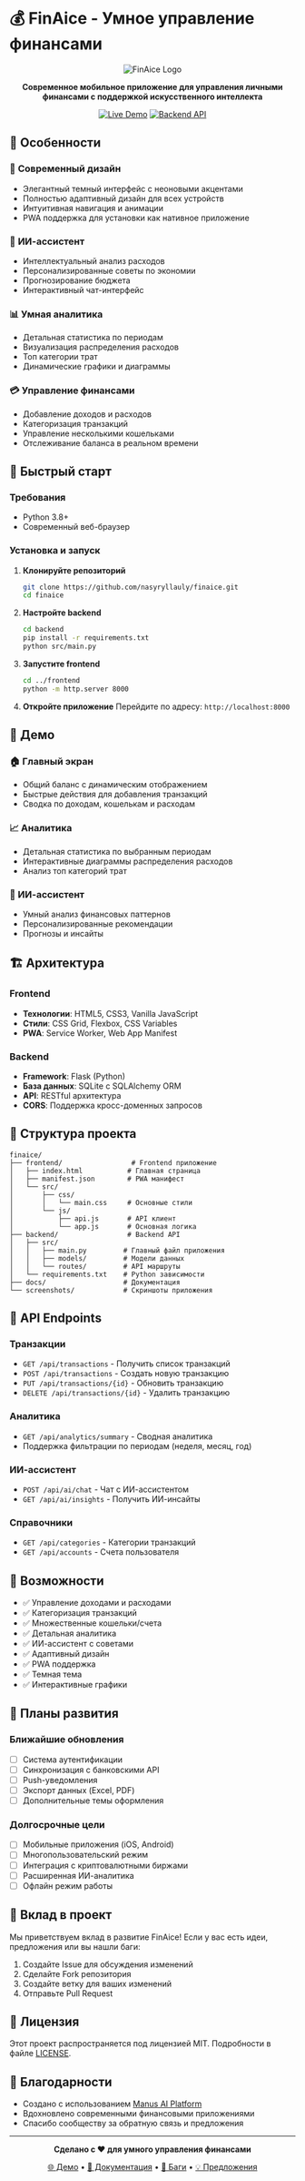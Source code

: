 # 💰 FinAice - Умное управление финансами

<div align="center">

![FinAice Logo](https://img.shields.io/badge/FinAice-AI%20Finance%20App-00D4AA?style=for-the-badge&logo=data:image/svg+xml;base64,PHN2ZyB3aWR0aD0iMjQiIGhlaWdodD0iMjQiIHZpZXdCb3g9IjAgMCAyNCAyNCIgZmlsbD0ibm9uZSIgeG1sbnM9Imh0dHA6Ly93d3cudzMub3JnLzIwMDAvc3ZnIj4KPHBhdGggZD0iTTEyIDJMMTMuMDkgOC4yNkwyMCA5TDEzLjA5IDE1Ljc0TDEyIDIyTDEwLjkxIDE1Ljc0TDQgOUwxMC45MSA4LjI2TDEyIDJaIiBmaWxsPSJ3aGl0ZSIvPgo8L3N2Zz4K)

**Современное мобильное приложение для управления личными финансами с поддержкой искусственного интеллекта**

[![Live Demo](https://img.shields.io/badge/🌐_Live_Demo-00D4AA?style=for-the-badge)](https://xfkrablp.manus.space)
[![Backend API](https://img.shields.io/badge/🔗_API-FF6B6B?style=for-the-badge)](https://0vhlizcpwwwe.manus.space)

</div>

## 🌟 Особенности

### 🎨 **Современный дизайн**
- Элегантный темный интерфейс с неоновыми акцентами
- Полностью адаптивный дизайн для всех устройств
- Интуитивная навигация и анимации
- PWA поддержка для установки как нативное приложение

### 🤖 **ИИ-ассистент**
- Интеллектуальный анализ расходов
- Персонализированные советы по экономии
- Прогнозирование бюджета
- Интерактивный чат-интерфейс

### 📊 **Умная аналитика**
- Детальная статистика по периодам
- Визуализация распределения расходов
- Топ категории трат
- Динамические графики и диаграммы

### 💳 **Управление финансами**
- Добавление доходов и расходов
- Категоризация транзакций
- Управление несколькими кошельками
- Отслеживание баланса в реальном времени

## 🚀 Быстрый старт

### Требования
- Python 3.8+
- Современный веб-браузер

### Установка и запуск

1. **Клонируйте репозиторий**
   ```bash
   git clone https://github.com/nasyryllauly/finaice.git
   cd finaice
   ```

2. **Настройте backend**
   ```bash
   cd backend
   pip install -r requirements.txt
   python src/main.py
   ```

3. **Запустите frontend**
   ```bash
   cd ../frontend
   python -m http.server 8000
   ```

4. **Откройте приложение**
   Перейдите по адресу: `http://localhost:8000`

## 📱 Демо

### 🏠 Главный экран
- Общий баланс с динамическим отображением
- Быстрые действия для добавления транзакций
- Сводка по доходам, кошелькам и расходам

### 📈 Аналитика
- Детальная статистика по выбранным периодам
- Интерактивные диаграммы распределения расходов
- Анализ топ категорий трат

### 🤖 ИИ-ассистент
- Умный анализ финансовых паттернов
- Персонализированные рекомендации
- Прогнозы и инсайты

## 🏗️ Архитектура

### Frontend
- **Технологии**: HTML5, CSS3, Vanilla JavaScript
- **Стили**: CSS Grid, Flexbox, CSS Variables
- **PWA**: Service Worker, Web App Manifest

### Backend
- **Framework**: Flask (Python)
- **База данных**: SQLite с SQLAlchemy ORM
- **API**: RESTful архитектура
- **CORS**: Поддержка кросс-доменных запросов

## 📁 Структура проекта

```
finaice/
├── frontend/                 # Frontend приложение
│   ├── index.html           # Главная страница
│   ├── manifest.json        # PWA манифест
│   └── src/
│       ├── css/
│       │   └── main.css     # Основные стили
│       └── js/
│           ├── api.js       # API клиент
│           └── app.js       # Основная логика
├── backend/                 # Backend API
│   ├── src/
│   │   ├── main.py         # Главный файл приложения
│   │   ├── models/         # Модели данных
│   │   └── routes/         # API маршруты
│   └── requirements.txt    # Python зависимости
├── docs/                   # Документация
└── screenshots/            # Скриншоты приложения
```

## 🔌 API Endpoints

### Транзакции
- `GET /api/transactions` - Получить список транзакций
- `POST /api/transactions` - Создать новую транзакцию
- `PUT /api/transactions/{id}` - Обновить транзакцию
- `DELETE /api/transactions/{id}` - Удалить транзакцию

### Аналитика
- `GET /api/analytics/summary` - Сводная аналитика
- Поддержка фильтрации по периодам (неделя, месяц, год)

### ИИ-ассистент
- `POST /api/ai/chat` - Чат с ИИ-ассистентом
- `GET /api/ai/insights` - Получить ИИ-инсайты

### Справочники
- `GET /api/categories` - Категории транзакций
- `GET /api/accounts` - Счета пользователя

## 🎯 Возможности

- ✅ Управление доходами и расходами
- ✅ Категоризация транзакций
- ✅ Множественные кошельки/счета
- ✅ Детальная аналитика
- ✅ ИИ-ассистент с советами
- ✅ Адаптивный дизайн
- ✅ PWA поддержка
- ✅ Темная тема
- ✅ Интерактивные графики

## 🔮 Планы развития

### Ближайшие обновления
- [ ] Система аутентификации
- [ ] Синхронизация с банковскими API
- [ ] Push-уведомления
- [ ] Экспорт данных (Excel, PDF)
- [ ] Дополнительные темы оформления

### Долгосрочные цели
- [ ] Мобильные приложения (iOS, Android)
- [ ] Многопользовательский режим
- [ ] Интеграция с криптовалютными биржами
- [ ] Расширенная ИИ-аналитика
- [ ] Офлайн режим работы

## 🤝 Вклад в проект

Мы приветствуем вклад в развитие FinAice! Если у вас есть идеи, предложения или вы нашли баги:

1. Создайте Issue для обсуждения изменений
2. Сделайте Fork репозитория
3. Создайте ветку для ваших изменений
4. Отправьте Pull Request

## 📄 Лицензия

Этот проект распространяется под лицензией MIT. Подробности в файле [LICENSE](LICENSE).

## 🙏 Благодарности

- Создано с использованием [Manus AI Platform](https://manus.space)
- Вдохновлено современными финансовыми приложениями
- Спасибо сообществу за обратную связь и предложения

---

<div align="center">

**Сделано с ❤️ для умного управления финансами**

[🌐 Демо](https://xfkrablp.manus.space) • [📖 Документация](docs/) • [🐛 Баги](issues) • [💡 Предложения](issues)

</div>

